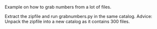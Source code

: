 Example on how to grab numbers from a lot of files.

Extract the zipfile and run grabnumbers.py in the same catalog.
Advice: Unpack the zipfile into a new catalog as it contains 300 files.

